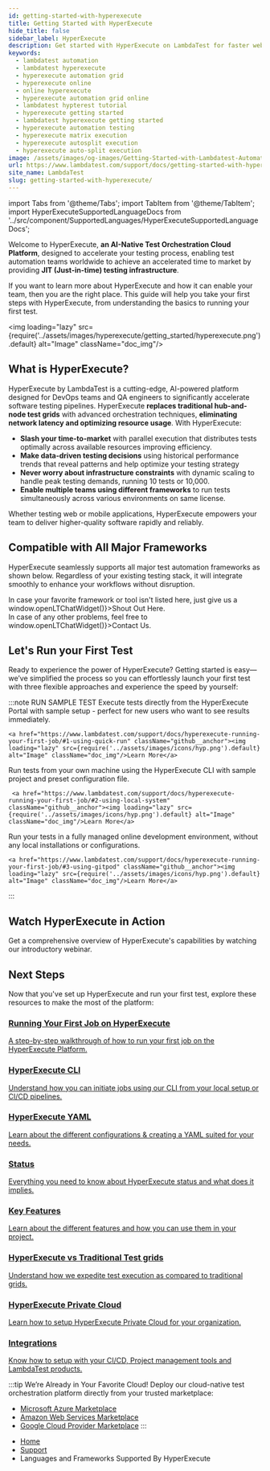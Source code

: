 ```yaml
---
id: getting-started-with-hyperexecute
title: Getting Started with HyperExecute
hide_title: false
sidebar_label: HyperExecute 
description: Get started with HyperExecute on LambdaTest for faster web automation tests using Matrix and Auto-Split strategies. Test with Selenium languages at high speeds.
keywords:
  - lambdatest automation
  - lambdatest hyperexecute
  - hyperexecute automation grid
  - hyperexecute online
  - online hyperexecute
  - hyperexecute automation grid online
  - lambdatest hypterest tutorial
  - hyperexecute getting started
  - lambdatest hyperexecute getting started
  - hyperexecute automation testing
  - hyperexecute matrix execution
  - hyperexecute autosplit execution
  - hyperexecute auto-split execution
image: /assets/images/og-images/Getting-Started-with-Lambdatest-Automation.jpg
url: https://www.lambdatest.com/support/docs/getting-started-with-hyperexecute
site_name: LambdaTest
slug: getting-started-with-hyperexecute/
---
```


import Tabs from '@theme/Tabs';
import TabItem from '@theme/TabItem';
import HyperExecuteSupportedLanguageDocs from '../src/component/SupportedLanguages/HyperExecuteSupportedLanguageDocs';

<script type="application/ld+json"
      dangerouslySetInnerHTML={{ __html: JSON.stringify({
       "@context": "https://schema.org",
        "@type": "BreadcrumbList",
        "itemListElement": [{
          "@type": "ListItem",
          "position": 1,
          "name": "Home",
          "item": "https://www.lambdatest.com"
        },{
          "@type": "ListItem",
          "position": 2,
          "name": "Support",
          "item": "https://www.lambdatest.com/support/docs/"
        },{
          "@type": "ListItem",
          "position": 3,
          "name": "Getting Started With HyperExecute on LambdaTest",
          "item": "https://www.lambdatest.com/support/docs/getting-started-with-hyperexecute"
        }]
      })
    }}
></script>
Welcome to HyperExecute, **an AI-Native Test Orchestration Cloud Platform**, designed to accelerate your testing process, enabling test automation teams worldwide to achieve an accelerated time to market by providing **JIT (Just-in-time) testing infrastructure**.

If you want to learn more about HyperExecute and how it can enable your team, then you are the right place. This guide will help you take your first steps with HyperExecute, from understanding the basics to running your first test.

<!-- HyperExecute is an AI Native Test Orchestration Cloud Platform, enabling test automation teams worldwide to achieve an accelerated time to market by providing JIT (Just-in-time) testing infrastructure that offers enhanced test execution speeds, smart test orchestration, detailed execution logs and much more. -->

<!-- It requires a [HyperExecute YAML](/support/docs/deep-dive-into-hyperexecute-yaml/) file which contains all the necessary instructions and a [HyperExecute CLI](/support/docs/hyperexecute-cli-run-tests-on-hyperexecute-grid/) in order to initiate a test execution Job. -->

<!-- > Let's understand the [HyperExecute Dashboard](/support/docs/hyperexecute-guided-walkthrough/) together. -->

<img loading="lazy" src={require('../assets/images/hyperexecute/getting_started/hyperexecute.png').default} alt="Image"  className="doc_img"/>

## What is HyperExecute?

HyperExecute by LambdaTest is a cutting-edge, AI-powered platform designed for DevOps teams and QA engineers to significantly accelerate software testing pipelines. HyperExecute **replaces traditional hub-and-node test grids** with advanced orchestration techniques, **eliminating network latency and optimizing resource usage**. With HyperExecute:

  - **Slash your time-to-market** with parallel execution that distributes tests optimally across available resources improving efficiency.
  - **Make data-driven testing decisions** using historical performance trends that reveal patterns and help optimize your testing strategy
  - **Never worry about infrastructure constraints** with dynamic scaling to handle peak testing demands, running 10 tests or 10,000.
  - **Enable multiple teams using different frameworks** to run tests simultaneously across various environments on same license.
  <!-- -	**Intelligent Test Distribution**: Smart test allocation ensures optimal execution efficiency. -->
  <!-- - **Real-Time Insights**: Access immediate feedback with comprehensive live logs and detailed execution analytics. -->
  <!-- - **On-Demand Scalability**: Dynamically scale testing infrastructure to handle any volume or complexity of tests. -->
  <!-- - **Seamless Integration**: Effortlessly integrate with major CI/CD pipelines and testing frameworks for streamlined workflows. -->

Whether testing web or mobile applications, HyperExecute empowers your team to deliver higher-quality software rapidly and reliably.

## Compatible with All Major Frameworks
HyperExecute seamlessly supports all major test automation frameworks as shown below. Regardless of your existing testing stack, it will integrate smoothly to enhance your workflows without disruption.

<HyperExecuteSupportedLanguageDocs />

<div className="lt-framework-list-footer">
    <p>In case your favorite framework or tool isn't listed here, just give us a <span className="doc__lt" onClick={() => window.openLTChatWidget()}>Shout Out Here</span>.
    <br/>In case of any other problems, feel free to <span className="doc__lt" onClick={() => window.openLTChatWidget()}>Contact Us</span>.</p>
  </div>

## Let's Run your First Test
Ready to experience the power of HyperExecute? Getting started is easy—we’ve simplified the process so you can effortlessly launch your first test with three flexible approaches and experience the speed by yourself:

:::note RUN SAMPLE TEST
<Tabs>
  <TabItem value="quick" label="Quick Run" default>
    Execute tests directly from the HyperExecute Portal with sample setup - perfect for new users who want to see results immediately.    

    <a href="https://www.lambdatest.com/support/docs/hyperexecute-running-your-first-job/#1-using-quick-run" className="github__anchor"><img loading="lazy" src={require('../assets/images/icons/hyp.png').default} alt="Image" className="doc_img"/>Learn More</a>

  </TabItem>
  <TabItem value="CLI" label="Run on Local System">
     Run tests from your own machine using the HyperExecute CLI with sample project and preset configuration file. 

     <a href="https://www.lambdatest.com/support/docs/hyperexecute-running-your-first-job/#2-using-local-system" className="github__anchor"><img loading="lazy" src={require('../assets/images/icons/hyp.png').default} alt="Image" className="doc_img"/>Learn More</a>
  </TabItem>
  <TabItem value="gitpod" label="Run on Gitpod">
    Run your tests in a fully managed online development environment, without any local installations or configurations.

    <a href="https://www.lambdatest.com/support/docs/hyperexecute-running-your-first-job/#3-using-gitpod" className="github__anchor"><img loading="lazy" src={require('../assets/images/icons/hyp.png').default} alt="Image" className="doc_img"/>Learn More</a>
  </TabItem>
</Tabs>
:::

<!-- Each method provides a streamlined experience with sample projects. Our step-by-step guide walks you through the entire process, from selecting your framework to viewing your test results on the HyperExecute Dashboard. -->

## Watch HyperExecute in Action

Get a comprehensive overview of HyperExecute's capabilities by watching our introductory webinar.
<div className="ytframe"> 
<div className="youtube" data-embed="7aZv7knyViw">
    <div className="play-button"></div>
</div>
</div>

## Next Steps

Now that you've set up HyperExecute and run your first test, explore these resources to make the most of the platform:

<div className="support_main">
  <a href="/support/docs/hyperexecute-running-your-first-job/">
    <div className="support_inners">
      <h3>Running Your First Job on HyperExecute</h3>
      <p>A step-by-step walkthrough of how to run your first job on the HyperExecute Platform.</p>
    </div>
  </a>
   <a href="/support/docs/hyperexecute-cli-run-tests-on-hyperexecute-grid/">
    <div className="support_inners"> 
      <h3>HyperExecute CLI</h3>
      <p>Understand how you can initiate jobs using our CLI from your local setup or CI/CD pipelines.</p>
    </div>
  </a>
   <a href="/support/docs/deep-dive-into-hyperexecute-yaml/">
    <div className="support_inners">
      <h3>HyperExecute YAML</h3>
      <p>Learn about the different configurations & creating a YAML suited for your needs.</p>
    </div>
  </a>
  <a href="/support/docs/hyperexecute-status/">
    <div className="support_inners">
      <h3>Status</h3>
      <p>Everything you need to know about HyperExecute status and what does it implies.</p>
    </div>
  </a>
  <a href="/support/docs/key-features-of-hyperexecute/">
    <div className="support_inners">
      <h3>Key Features</h3>
      <p>Learn about the different features and how you can use them in your project.</p>
    </div>
  </a>
  <a href="/support/docs/hyperexecute-vs-traditional-test-grids/">
    <div className="support_inners">
      <h3>HyperExecute vs Traditional Test grids</h3>
      <p>Understand how we expedite test execution as compared to traditional grids.</p>
    </div>
  </a>
  <a href="/support/docs/hyperexecute-private-cloud-setup/">
    <div className="support_inners">
      <h3>HyperExecute Private Cloud</h3>
      <p>Learn how to setup HyperExecute Private Cloud for your organization.</p>
    </div>
  </a>
  <a href="/support/docs/integration-with-hyperexecute/">
    <div className="support_inners">
      <h3>Integrations</h3>
      <p>Know how to setup with your CI/CD, Project management tools and LambdaTest products.</p>
    </div>
  </a>
</div>

:::tip  We’re Already in Your Favorite Cloud!
Deploy our cloud-native test orchestration platform directly from your trusted marketplace:
- [Microsoft Azure Marketplace](https://azuremarketplace.microsoft.com/en-us/marketplace/apps/lambdatestinc1584019832435.hyper_execute?exp=ubp8&tab=Overview)
- [Amazon Web Services Marketplace](https://aws.amazon.com/marketplace/pp/prodview-35cneaxfou2eq)
- [Google Cloud Provider Marketplace](https://console.cloud.google.com/marketplace/product/hyperexecute-privatecloud/lambdatest?pli=1)
:::


<!-- Here are all the languages and frameworks supported by HyperExecute. -->


<!-- > HyperExecute supports multiple languages and testing frameworks. See the comprehensive list & samples [here](/support/docs/hyperexecute-supported-languages-and-frameworks/). -->

<nav aria-label="breadcrumbs">
  <ul className="breadcrumbs">
    <li className="breadcrumbs__item">
      <a className="breadcrumbs__link" target="_self" href="https://www.lambdatest.com">
        Home
      </a>
    </li>
    <li className="breadcrumbs__item">
      <a className="breadcrumbs__link" target="_self" href="https://www.lambdatest.com/support/docs/">
        Support
      </a>
    </li>
    <li className="breadcrumbs__item breadcrumbs__item--active">
      <span className="breadcrumbs__link">
       Languages and Frameworks Supported By HyperExecute
      </span>
    </li>
  </ul>
</nav>

